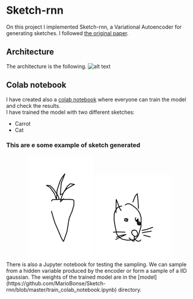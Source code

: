 # Sketch-rnn
On this project I implemented Sketch-rnn, a Variational Autoencoder for generating sketches. I followed 
[the original paper](https://arxiv.org/abs/1704.03477 "Sketch-RNN"). 
## Architecture
The architecture is the following. 
![alt text](https://github.com/tensorflow/magenta/blob/master/magenta/models/sketch_rnn/assets/sketch_rnn_schematic.svg)
## Colab notebook
I have created also a [colab notebook](https://github.com/MarioBonse/Sketch-rnn/blob/master/train_colab_notebook.ipynb) where everyone can train the model and check the results.   
I have trained the model with two different sketches:
* Carrot 
* Cat 
### This are e some example of sketch generated
<div align="center">
<img src="https://github.com/MarioBonse/Sketch-rnn/blob/master/results/carrot_from_latent.svg" />
  <img src="https://github.com/MarioBonse/Sketch-rnn/blob/master/results/cat_from_latent.svg" />
</div>
There is also a Jupyter notebook for testing the sampling. 
We can sample from a hidden variable produced by the encoder or form a sample of a IID gaussian.
The weights of the trained model are in the [model](https://github.com/MarioBonse/Sketch-rnn/blob/master/train_colab_notebook.ipynb) directory. 


